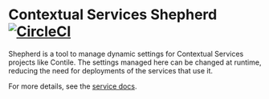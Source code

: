 # Contextual Services Shepherd [![CircleCI](https://dl.circleci.com/status-badge/img/gh/mozilla-services/consvc-shepherd/tree/main.svg?style=shield)](https://dl.circleci.com/status-badge/redirect/gh/mozilla-services/consvc-shepherd/tree/main)

Shepherd is a tool to manage dynamic settings for Contextual Services projects like Contile.
The settings managed here can be changed at runtime, reducing the need for deployments of the services that use it.

For more details, see
the [service docs](https://mozilla-services.github.io/consvc-shepherd).

